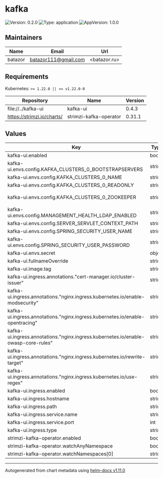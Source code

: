 # kafka

![Version: 0.2.0](https://img.shields.io/badge/Version-0.2.0-informational?style=flat-square) ![Type: application](https://img.shields.io/badge/Type-application-informational?style=flat-square) ![AppVersion: 1.0.0](https://img.shields.io/badge/AppVersion-1.0.0-informational?style=flat-square)

## Maintainers

| Name | Email | Url |
| ---- | ------ | --- |
| batazor | <batazor111@gmail.com> | <batazor.ru> |

## Requirements

Kubernetes: `>= 1.22.0 || >= v1.22.0-0`

| Repository | Name | Version |
|------------|------|---------|
| file://../kafka-ui | kafka-ui | 0.4.3 |
| https://strimzi.io/charts/ | strimzi-kafka-operator | 0.31.1 |

## Values

| Key | Type | Default | Description |
|-----|------|---------|-------------|
| kafka-ui.enabled | bool | `true` |  |
| kafka-ui.envs.config.KAFKA_CLUSTERS_0_BOOTSTRAPSERVERS | string | `"kafka-kafka-bootstrap:9092"` |  |
| kafka-ui.envs.config.KAFKA_CLUSTERS_0_NAME | string | `"shortlink"` |  |
| kafka-ui.envs.config.KAFKA_CLUSTERS_0_READONLY | string | `"true"` |  |
| kafka-ui.envs.config.KAFKA_CLUSTERS_0_ZOOKEEPER | string | `"kafka-zookeeper-client:2181"` |  |
| kafka-ui.envs.config.MANAGEMENT_HEALTH_LDAP_ENABLED | string | `"FALSE"` |  |
| kafka-ui.envs.config.SERVER_SERVLET_CONTEXT_PATH | string | `"/kafka-ui"` |  |
| kafka-ui.envs.config.SPRING_SECURITY_USER_NAME | string | `"redacted"` |  |
| kafka-ui.envs.config.SPRING_SECURITY_USER_PASSWORD | string | `"redacted"` |  |
| kafka-ui.envs.secret | object | `{}` |  |
| kafka-ui.fullnameOverride | string | `"kafka-ui"` |  |
| kafka-ui.image.tag | string | `"master"` |  |
| kafka-ui.ingress.annotations."cert-manager.io/cluster-issuer" | string | `"cert-manager-production"` |  |
| kafka-ui.ingress.annotations."nginx.ingress.kubernetes.io/enable-modsecurity" | string | `"true"` |  |
| kafka-ui.ingress.annotations."nginx.ingress.kubernetes.io/enable-opentracing" | string | `"true"` |  |
| kafka-ui.ingress.annotations."nginx.ingress.kubernetes.io/enable-owasp-core-rules" | string | `"true"` |  |
| kafka-ui.ingress.annotations."nginx.ingress.kubernetes.io/rewrite-target" | string | `"/kafka-ui/$2"` |  |
| kafka-ui.ingress.annotations."nginx.ingress.kubernetes.io/use-regex" | string | `"true"` |  |
| kafka-ui.ingress.enabled | bool | `true` |  |
| kafka-ui.ingress.hostname | string | `"shortlink.best"` |  |
| kafka-ui.ingress.path | string | `"/kafka-ui(/|$)(.*)"` |  |
| kafka-ui.ingress.service.name | string | `"kafka-ui"` |  |
| kafka-ui.ingress.service.port | int | `80` |  |
| kafka-ui.ingress.type | string | `"nginx"` |  |
| strimzi-kafka-operator.enabled | bool | `true` |  |
| strimzi-kafka-operator.watchAnyNamespace | bool | `true` |  |
| strimzi-kafka-operator.watchNamespaces[0] | string | `"shortlink"` |  |

----------------------------------------------
Autogenerated from chart metadata using [helm-docs v1.11.0](https://github.com/norwoodj/helm-docs/releases/v1.11.0)
